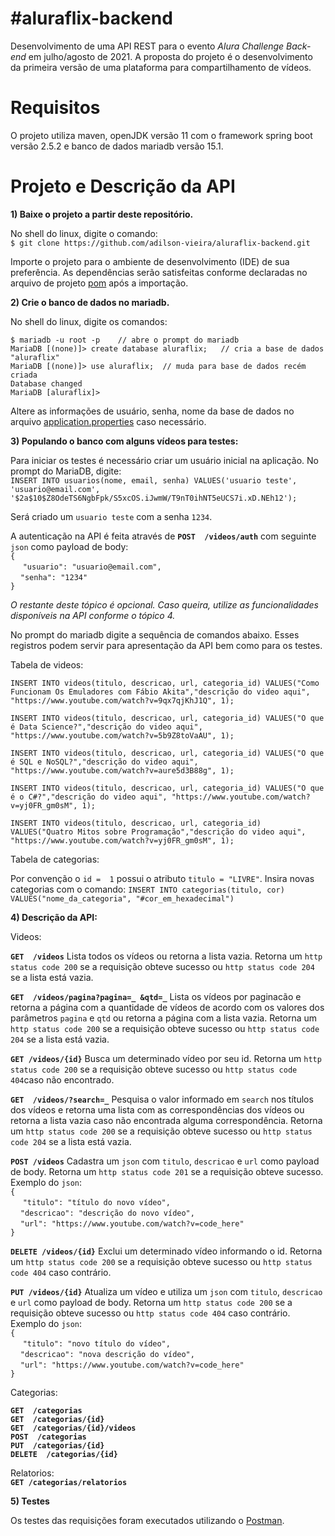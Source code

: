 # #aluraflix-backend
Desenvolvimento de uma API REST para o evento *Alura Challenge Back-end* em julho/agosto de 2021. A proposta do projeto é o desenvolvimento da primeira versão de uma plataforma para compartilhamento de vídeos. 
<br />

# Requisitos
O projeto utiliza maven, openJDK versão 11 com o framework spring boot versão 2.5.2 e banco de dados mariadb versão 15.1.

# Projeto e Descrição da API

**1) Baixe o projeto a partir deste repositório.** <br />

No shell do linux, digite o comando: <br />
`$ git clone https://github.com/adilson-vieira/aluraflix-backend.git`

Importe o projeto para o ambiente de desenvolvimento (IDE) de sua preferência. As dependências serão satisfeitas conforme declaradas no arquivo de projeto [pom](https://github.com/adilson-vieira/aluraflix-backend/blob/main/pom.xml) após a importação.

**2) Crie o banco de dados no mariadb.**

No shell do linux, digite os comandos:

`$ mariadb -u root -p    // abre o prompt do mariadb` <br />
`MariaDB [(none)]> create database aluraflix;   // cria a base de dados "aluraflix" ` <br />
`MariaDB [(none)]> use aluraflix;  // muda para base de dados recém criada ` <br />
`Database changed` <br />
`MariaDB [aluraflix]>`

Altere as informações de usuário, senha, nome da base de dados no arquivo [application.properties](https://github.com/adilson-vieira/aluraflix-backend/blob/main/src/main/resources/application.properties) caso necessário.

**3) Populando o banco com alguns vídeos para testes:**

Para iniciar os testes é necessário criar um usuário inicial na aplicação. No prompt do MariaDB, digite: <br />
`INSERT INTO usuarios(nome, email, senha) VALUES('usuario teste', 'usuario@email.com', '$2a$10$Z8OdeTS6NgbFpk/S5xcOS.iJwmW/T9nT0ihNT5eUCS7i.xD.NEh12');`

Será criado um `usuario teste` com a senha `1234`. <br />

A autenticação na API é feita através de **`POST  /videos/auth`** com seguinte `json` como payload de body:<br />
`{` <br />
          &nbsp;&nbsp;&nbsp;&nbsp; `"usuario": "usuario@email.com",` <br />
          &nbsp;&nbsp;&nbsp;&nbsp;`"senha": "1234"`          
`}` <br />

*O restante deste tópico é opcional. Caso queira, utilize as funcionalidades disponíveis na API conforme o tópico 4.*

No prompt do mariadb digite a sequência de comandos abaixo. Esses registros podem servir para apresentação da API bem como para os testes.

Tabela de videos:

`INSERT INTO videos(titulo, descricao, url, categoria_id) VALUES("Como Funcionam Os Emuladores com Fábio Akita","descrição do video aqui", "https://www.youtube.com/watch?v=9qx7qjKhJ1Q", 1);`

`INSERT INTO videos(titulo, descricao, url, categoria_id) VALUES("O que é Data Science?","descrição do video aqui", "https://www.youtube.com/watch?v=5b9Z8toVaAU", 1);`

`INSERT INTO videos(titulo, descricao, url, categoria_id) VALUES("O que é SQL e NoSQL?","descrição do video aqui", "https://www.youtube.com/watch?v=aure5d3B88g", 1);`

`INSERT INTO videos(titulo, descricao, url, categoria_id) VALUES("O que é o C#?","descrição do video aqui", "https://www.youtube.com/watch?v=yj0FR_gm0sM", 1);`

`INSERT INTO videos(titulo, descricao, url, categoria_id) VALUES("Quatro Mitos sobre Programação","descrição do video aqui", "https://www.youtube.com/watch?v=yj0FR_gm0sM", 1);`

Tabela de categorias:

Por convenção o `id =  1` possui o atributo `titulo = "LIVRE"`. Insira novas categorias com o comando:
`INSERT INTO categorias(titulo, cor) VALUES("nome_da_categoria", "#cor_em_hexadecimal")`

**4) Descrição da API:** 

Videos:

**`GET  /videos`**     Lista todos os vídeos ou retorna a lista vazia. Retorna um `http status code 200` se a requisição obteve sucesso ou `http status code 204` se a lista está vazia.

**`GET  /videos/pagina?pagina=_ &qtd=_`**     Lista os vídeos por paginacão e retorna a página com a quantidade de vídeos de acordo com os valores dos parâmetros `pagina` e `qtd` ou retorna a página com a lista vazia. Retorna um `http status code 200` se a requisição obteve sucesso ou `http status code 204` se a lista está vazia.

**`GET /videos/{id}`**    Busca um determinado vídeo por seu id. Retorna um `http status code 200` se a requisição obteve sucesso ou `http status code 404`caso não encontrado.

**`GET  /videos/?search=_`**     Pesquisa o valor informado em `search` nos títulos dos vídeos e retorna uma lista com as correspondências dos vídeos ou retorna a lista vazia caso não encontrada alguma correspondência. Retorna um `http status code 200` se a requisição obteve sucesso ou `http status code 204` se a lista está vazia.

**`POST /videos`**     Cadastra um `json` com `titulo`, `descricao` e `url` como payload de body. Retorna um `http status code 201` se a requisição obteve sucesso. Exemplo do `json`: 
<br />`{` <br />
          &nbsp;&nbsp;&nbsp;&nbsp; `"titulo": "título do novo vídeo",` <br />
          &nbsp;&nbsp;&nbsp;&nbsp;`"descricao": "descrição do novo vídeo",`   
          &nbsp;&nbsp;&nbsp;&nbsp;`"url": "https://www.youtube.com/watch?v=code_here"`     
`}` <br />

**`DELETE /videos/{id}`**   Exclui um determinado vídeo informando o id. Retorna um `http status code 200` se a requisição obteve sucesso ou `http status code 404` caso contrário.

**`PUT /videos/{id}`**    Atualiza um vídeo e utiliza um `json` com `titulo`, `descricao` e `url` como payload de body. Retorna um `http status code 200` se a requisição obteve sucesso ou `http status code 404` caso contrário. Exemplo do `json`: 
<br />`{` <br />
          &nbsp;&nbsp;&nbsp;&nbsp; `"titulo": "novo título do vídeo",` <br />
          &nbsp;&nbsp;&nbsp;&nbsp;`"descricao": "nova descrição do vídeo",`   
          &nbsp;&nbsp;&nbsp;&nbsp;`"url": "https://www.youtube.com/watch?v=code_here"`     
`}` <br />

Categorias: 

**`GET  /categorias`**  <br /> 
**`GET  /categorias/{id}`** <br />
**`GET  /categorias/{id}/videos`** <br />
**`POST  /categorias`** <br />
**`PUT  /categorias/{id}`** <br />
**`DELETE  /categorias/{id}`** <br />

Relatorios: <br />
**`GET /categorias/relatorios`** <br />

**5) Testes**

Os testes das requisições foram executados utilizando o [Postman](https://www.postman.com).

